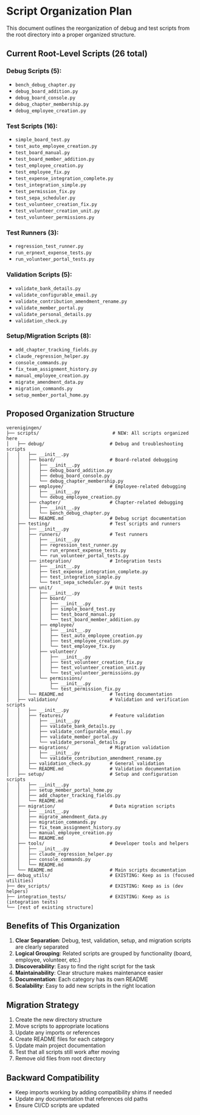 # Script Organization Plan

This document outlines the reorganization of debug and test scripts from the root directory into a proper organized structure.

## Current Root-Level Scripts (26 total)

### Debug Scripts (5):
- `bench_debug_chapter.py`
- `debug_board_addition.py`
- `debug_board_console.py`
- `debug_chapter_membership.py`
- `debug_employee_creation.py`

### Test Scripts (16):
- `simple_board_test.py`
- `test_auto_employee_creation.py`
- `test_board_manual.py`
- `test_board_member_addition.py`
- `test_employee_creation.py`
- `test_employee_fix.py`
- `test_expense_integration_complete.py`
- `test_integration_simple.py`
- `test_permission_fix.py`
- `test_sepa_scheduler.py`
- `test_volunteer_creation_fix.py`
- `test_volunteer_creation_unit.py`
- `test_volunteer_permissions.py`

### Test Runners (3):
- `regression_test_runner.py`
- `run_erpnext_expense_tests.py`
- `run_volunteer_portal_tests.py`

### Validation Scripts (5):
- `validate_bank_details.py`
- `validate_configurable_email.py`
- `validate_contribution_amendment_rename.py`
- `validate_member_portal.py`
- `validate_personal_details.py`
- `validation_check.py`

### Setup/Migration Scripts (8):
- `add_chapter_tracking_fields.py`
- `claude_regression_helper.py`
- `console_commands.py`
- `fix_team_assignment_history.py`
- `manual_employee_creation.py`
- `migrate_amendment_data.py`
- `migration_commands.py`
- `setup_member_portal_home.py`

## Proposed Organization Structure

```
verenigingen/
├── scripts/                           # NEW: All scripts organized here
│   ├── debug/                        # Debug and troubleshooting scripts
│   │   ├── __init__.py
│   │   ├── board/                    # Board-related debugging
│   │   │   ├── __init__.py
│   │   │   ├── debug_board_addition.py
│   │   │   ├── debug_board_console.py
│   │   │   └── debug_chapter_membership.py
│   │   ├── employee/                 # Employee-related debugging
│   │   │   ├── __init__.py
│   │   │   └── debug_employee_creation.py
│   │   ├── chapter/                  # Chapter-related debugging
│   │   │   ├── __init__.py
│   │   │   └── bench_debug_chapter.py
│   │   └── README.md                 # Debug script documentation
│   ├── testing/                      # Test scripts and runners
│   │   ├── __init__.py
│   │   ├── runners/                  # Test runners
│   │   │   ├── __init__.py
│   │   │   ├── regression_test_runner.py
│   │   │   ├── run_erpnext_expense_tests.py
│   │   │   └── run_volunteer_portal_tests.py
│   │   ├── integration/              # Integration tests
│   │   │   ├── __init__.py
│   │   │   ├── test_expense_integration_complete.py
│   │   │   ├── test_integration_simple.py
│   │   │   └── test_sepa_scheduler.py
│   │   ├── unit/                     # Unit tests
│   │   │   ├── __init__.py
│   │   │   ├── board/
│   │   │   │   ├── __init__.py
│   │   │   │   ├── simple_board_test.py
│   │   │   │   ├── test_board_manual.py
│   │   │   │   └── test_board_member_addition.py
│   │   │   ├── employee/
│   │   │   │   ├── __init__.py
│   │   │   │   ├── test_auto_employee_creation.py
│   │   │   │   ├── test_employee_creation.py
│   │   │   │   └── test_employee_fix.py
│   │   │   ├── volunteer/
│   │   │   │   ├── __init__.py
│   │   │   │   ├── test_volunteer_creation_fix.py
│   │   │   │   ├── test_volunteer_creation_unit.py
│   │   │   │   └── test_volunteer_permissions.py
│   │   │   └── permissions/
│   │   │       ├── __init__.py
│   │   │       └── test_permission_fix.py
│   │   └── README.md                 # Testing documentation
│   ├── validation/                   # Validation and verification scripts
│   │   ├── __init__.py
│   │   ├── features/                 # Feature validation
│   │   │   ├── __init__.py
│   │   │   ├── validate_bank_details.py
│   │   │   ├── validate_configurable_email.py
│   │   │   ├── validate_member_portal.py
│   │   │   └── validate_personal_details.py
│   │   ├── migrations/               # Migration validation
│   │   │   ├── __init__.py
│   │   │   └── validate_contribution_amendment_rename.py
│   │   ├── validation_check.py       # General validation
│   │   └── README.md                 # Validation documentation
│   ├── setup/                        # Setup and configuration scripts
│   │   ├── __init__.py
│   │   ├── setup_member_portal_home.py
│   │   ├── add_chapter_tracking_fields.py
│   │   └── README.md
│   ├── migration/                    # Data migration scripts
│   │   ├── __init__.py
│   │   ├── migrate_amendment_data.py
│   │   ├── migration_commands.py
│   │   ├── fix_team_assignment_history.py
│   │   ├── manual_employee_creation.py
│   │   └── README.md
│   ├── tools/                        # Developer tools and helpers
│   │   ├── __init__.py
│   │   ├── claude_regression_helper.py
│   │   ├── console_commands.py
│   │   └── README.md
│   └── README.md                     # Main scripts documentation
├── debug_utils/                      # EXISTING: Keep as is (focused utilities)
├── dev_scripts/                      # EXISTING: Keep as is (dev helpers)
├── integration_tests/                # EXISTING: Keep as is (integration tests)
└── [rest of existing structure]
```

## Benefits of This Organization

1. **Clear Separation**: Debug, test, validation, setup, and migration scripts are clearly separated
2. **Logical Grouping**: Related scripts are grouped by functionality (board, employee, volunteer, etc.)
3. **Discoverability**: Easy to find the right script for the task
4. **Maintainability**: Clear structure makes maintenance easier
5. **Documentation**: Each category has its own README
6. **Scalability**: Easy to add new scripts in the right location

## Migration Strategy

1. Create the new directory structure
2. Move scripts to appropriate locations
3. Update any imports or references
4. Create README files for each category
5. Update main project documentation
6. Test that all scripts still work after moving
7. Remove old files from root directory

## Backward Compatibility

- Keep imports working by adding compatibility shims if needed
- Update any documentation that references old paths
- Ensure CI/CD scripts are updated

